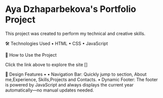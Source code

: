 # Aya Dzhaparbekova's Portfolio Project

This project was created to perform my technical and creative skills.

🛠️ Technologies Used
	•	HTML
	•	CSS
	•	JavaScript

🚀 How to Use the Project

Click the link above to explore the site []


🌌 Design Features
	•
	•	Navigation Bar: Quickly jump to section, About me,Experience, Skills,Projects and Contacts.
	•	Dynamic Footer: The footer is powered by JavaScript and always displays the current year automatically—no manual updates needed.

